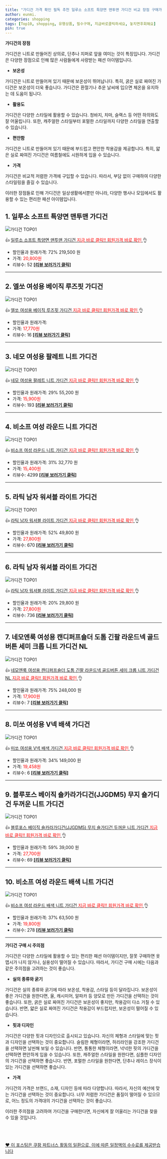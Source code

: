 ```yaml
---
title: "가디건 가격 확인 필독 추천 일루소 소프트 특양면 맨투맨 가디건 비교 장점 구매가이드"
author: eunmi.
categories: shopping
tags: [Top10, shopping, 유행상품, 필수구매, 지금바로클릭하세요, 놓치면후회해요]
pin: true
---
```

**가디건의 장점**

가디건은 니트로 만들어진 상의로, 단추나 지퍼로 앞을 여미는 것이 특징입니다. 가디건은 다양한 장점으로 인해 많은 사람들에게 사랑받는 패션 아이템입니다.

* **보온성**

가디건은 니트로 만들어져 있기 때문에 보온성이 뛰어납니다. 특히, 굵은 실로 짜여진 가디건은 보온성이 더욱 좋습니다. 가디건은 환절기나 추운 날씨에 입으면 체온을 유지하는 데 도움이 됩니다.

* **활용도**

가디건은 다양한 스타일에 활용할 수 있습니다. 청바지, 치마, 슬랙스 등 어떤 하의와도 잘 어울립니다. 또한, 캐주얼한 스타일부터 포멀한 스타일까지 다양한 스타일을 연출할 수 있습니다.

* **편안함**

가디건은 니트로 만들어져 있기 때문에 부드럽고 편안한 착용감을 제공합니다. 특히, 얇은 실로 짜여진 가디건은 여름철에도 시원하게 입을 수 있습니다.

* **가격**

가디건은 비교적 저렴한 가격에 구입할 수 있습니다. 따라서, 부담 없이 구매하여 다양한 스타일링을 즐길 수 있습니다.

이러한 장점들로 인해 가디건은 일상생활에서뿐만 아니라, 다양한 행사나 모임에서도 활용할 수 있는 편리한 패션 아이템입니다.

   

## 1. 일루소 소프트 특양면 맨투맨 가디건

![가디건 TOP01](https://thumbnail7.coupangcdn.com/thumbnails/remote/230x230ex/image/vendor_inventory/941f/23f67293a2cd1fdaf622f7b487b99091292ddc777c32df6905f0e8f27c17.jpg)


👍 [일루소 소프트 특양면 맨투맨 가디건 <font color=red> 지금 바로 클릭!! 회원가격 바로 확인 </font> ](https://link.coupang.com/re/AFFSDP?lptag=AF3617701&subid=GithubCoopas&pageKey=6285674093&traceid=V0-153&itemId=12927079595&vendorItemId=80199760732) 👌 


- 할인율과 원래가격: 72%  219,500   원
- 가격: <span style='color:red'>20,800원</span>
- 리뷰수: 52  [**[리뷰 보러가기 클릭]**](https://link.coupang.com/re/AFFSDP?lptag=AF3617701&subid=GithubCoopas&pageKey=6285674093&traceid=V0-153&itemId=12927079595&vendorItemId=80199760732)

---


   

## 2. 엘쏘 여성용 베이직 루즈핏 가디건

![가디건 TOP01](https://thumbnail8.coupangcdn.com/thumbnails/remote/230x230ex/image/rs_quotation_api/hegmdh2t/9eef0561524f440cb117d3259c358ea5.jpg)


👍 [엘쏘 여성용 베이직 루즈핏 가디건 <font color=red> 지금 바로 클릭!! 회원가격 바로 확인 </font> ](https://link.coupang.com/re/AFFSDP?lptag=AF3617701&subid=GithubCoopas&pageKey=7480653833&traceid=V0-153&itemId=19539480195&vendorItemId=86647794117) 👌 


- 할인율과 원래가격: 
- 가격: <span style='color:red'>17,770원</span>
- 리뷰수: 16  [**[리뷰 보러가기 클릭]**](https://link.coupang.com/re/AFFSDP?lptag=AF3617701&subid=GithubCoopas&pageKey=7480653833&traceid=V0-153&itemId=19539480195&vendorItemId=86647794117)

---


   

## 3. 네모 여성용 팔레트 니트 가디건

![가디건 TOP01](https://thumbnail6.coupangcdn.com/thumbnails/remote/230x230ex/image/vendor_inventory/0de0/2aa94862d9eea47b2a7b7a5d2706ff509ff46d36787e937dc3103a5b4fc1.jpg)


👍 [네모 여성용 팔레트 니트 가디건 <font color=red> 지금 바로 클릭!! 회원가격 바로 확인 </font> ](https://link.coupang.com/re/AFFSDP?lptag=AF3617701&subid=GithubCoopas&pageKey=4924363405&traceid=V0-153&itemId=17113866627&vendorItemId=84411629450) 👌 


- 할인율과 원래가격: 29%  55,200   원
- 가격: <span style='color:red'>15,900원</span>
- 리뷰수: 193  [**[리뷰 보러가기 클릭]**](https://link.coupang.com/re/AFFSDP?lptag=AF3617701&subid=GithubCoopas&pageKey=4924363405&traceid=V0-153&itemId=17113866627&vendorItemId=84411629450)

---


   

## 4. 비소프 여성 라운드 니트 가디건

![가디건 TOP01](https://thumbnail9.coupangcdn.com/thumbnails/remote/230x230ex/image/vendor_inventory/7fb8/5539b31d0d85a101efe9c0963b4e069a5edcfbad46e1a9dbf504863db98f.jpg)


👍 [비소프 여성 라운드 니트 가디건 <font color=red> 지금 바로 클릭!! 회원가격 바로 확인 </font> ](https://link.coupang.com/re/AFFSDP?lptag=AF3617701&subid=GithubCoopas&pageKey=6774382028&traceid=V0-153&itemId=15914078828&vendorItemId=83121957044) 👌 


- 할인율과 원래가격: 31%  32,770   원
- 가격: <span style='color:red'>15,400원</span>
- 리뷰수: 4299  [**[리뷰 보러가기 클릭]**](https://link.coupang.com/re/AFFSDP?lptag=AF3617701&subid=GithubCoopas&pageKey=6774382028&traceid=V0-153&itemId=15914078828&vendorItemId=83121957044)

---


   

## 5. 라틱 남자 워셔블 라이트 가디건

![가디건 TOP01](https://thumbnail10.coupangcdn.com/thumbnails/remote/230x230ex/image/vendor_inventory/8cf2/7ea543f3df6d0e94adc4d9bb44abedb43320806990813d4d168c7dc3f36f.jpg)


👍 [라틱 남자 워셔블 라이트 가디건 <font color=red> 지금 바로 클릭!! 회원가격 바로 확인 </font> ](https://link.coupang.com/re/AFFSDP?lptag=AF3617701&subid=GithubCoopas&pageKey=6961216452&traceid=V0-153&itemId=16947589160&vendorItemId=85170002083) 👌 


- 할인율과 원래가격: 52%  49,800   원
- 가격: <span style='color:red'>27,800원</span>
- 리뷰수: 670  [**[리뷰 보러가기 클릭]**](https://link.coupang.com/re/AFFSDP?lptag=AF3617701&subid=GithubCoopas&pageKey=6961216452&traceid=V0-153&itemId=16947589160&vendorItemId=85170002083)

---


   

## 6. 라틱 남자 워셔블 라이트 가디건

![가디건 TOP01](https://thumbnail10.coupangcdn.com/thumbnails/remote/230x230ex/image/vendor_inventory/8f9b/71310d4195e0b5105fb443bf1c3e9dec2936f0cdb3383e955b384c28307a.jpg)


👍 [라틱 남자 워셔블 라이트 가디건 <font color=red> 지금 바로 클릭!! 회원가격 바로 확인 </font> ](https://link.coupang.com/re/AFFSDP?lptag=AF3617701&subid=GithubCoopas&pageKey=6961216452&traceid=V0-153&itemId=16947589153&vendorItemId=85170002175) 👌 


- 할인율과 원래가격: 20%  29,800   원
- 가격: <span style='color:red'>27,800원</span>
- 리뷰수: 736  [**[리뷰 보러가기 클릭]**](https://link.coupang.com/re/AFFSDP?lptag=AF3617701&subid=GithubCoopas&pageKey=6961216452&traceid=V0-153&itemId=16947589153&vendorItemId=85170002175)

---


   

## 7. 네모엔룩 여성용 캔디퍼프숄더 도톰 긴팔 라운드넥 골드버튼 세미 크롭 니트 가디건 NL

![가디건 TOP01](https://thumbnail10.coupangcdn.com/thumbnails/remote/230x230ex/image/vendor_inventory/ab3e/793613f98a6d022053c0419aeac502543d4a1814f975727adf23b180a246.jpg)


👍 [네모엔룩 여성용 캔디퍼프숄더 도톰 긴팔 라운드넥 골드버튼 세미 크롭 니트 가디건 NL <font color=red> 지금 바로 클릭!! 회원가격 바로 확인 </font> ](https://link.coupang.com/re/AFFSDP?lptag=AF3617701&subid=GithubCoopas&pageKey=7597394585&traceid=V0-153&itemId=20089498971&vendorItemId=87184891003) 👌 


- 할인율과 원래가격: 75%  248,000   원
- 가격: <span style='color:red'>17,900원</span>
- 리뷰수: 7  [**[리뷰 보러가기 클릭]**](https://link.coupang.com/re/AFFSDP?lptag=AF3617701&subid=GithubCoopas&pageKey=7597394585&traceid=V0-153&itemId=20089498971&vendorItemId=87184891003)

---


   

## 8. 미쏘 여성용 V넥 배색 가디건

![가디건 TOP01](https://thumbnail9.coupangcdn.com/thumbnails/remote/230x230ex/image/retail/images/2023/10/12/12/9/ac9acb85-5dbc-4e57-a9f4-be793abe80ca.jpg)


👍 [미쏘 여성용 V넥 배색 가디건 <font color=red> 지금 바로 클릭!! 회원가격 바로 확인 </font> ](https://link.coupang.com/re/AFFSDP?lptag=AF3617701&subid=GithubCoopas&pageKey=7648022841&traceid=V0-153&itemId=20341717469&vendorItemId=87426504571) 👌 


- 할인율과 원래가격: 34%  149,000   원
- 가격: <span style='color:red'>19,458원</span>
- 리뷰수: 6  [**[리뷰 보러가기 클릭]**](https://link.coupang.com/re/AFFSDP?lptag=AF3617701&subid=GithubCoopas&pageKey=7648022841&traceid=V0-153&itemId=20341717469&vendorItemId=87426504571)

---


   

## 9. 블루포스 베이직 숄카라가디건(JJGDM5) 무지 숄가디건 두꺼운 니트 가디건

![가디건 TOP01](https://thumbnail10.coupangcdn.com/thumbnails/remote/230x230ex/image/vendor_inventory/2066/effa73b23b7add0e2041d83a0cc2abd3788741dda3086c81a36e83e82adb.jpg)


👍 [블루포스 베이직 숄카라가디건(JJGDM5) 무지 숄가디건 두꺼운 니트 가디건 <font color=red> 지금 바로 클릭!! 회원가격 바로 확인 </font> ](https://link.coupang.com/re/AFFSDP?lptag=AF3617701&subid=GithubCoopas&pageKey=7518627527&traceid=V0-153&itemId=19715204085&vendorItemId=5528206374) 👌 


- 할인율과 원래가격: 59%  39,000   원
- 가격: <span style='color:red'>27,700원</span>
- 리뷰수: 69  [**[리뷰 보러가기 클릭]**](https://link.coupang.com/re/AFFSDP?lptag=AF3617701&subid=GithubCoopas&pageKey=7518627527&traceid=V0-153&itemId=19715204085&vendorItemId=5528206374)

---


   

## 10. 비소프 여성 라운드 배색 니트 가디건

![가디건 TOP01](https://thumbnail10.coupangcdn.com/thumbnails/remote/230x230ex/image/vendor_inventory/130b/d9e652beacc0a3a12afd821315171d4450e2ea06c7a16bd7088a889afb0a.jpg)


👍 [비소프 여성 라운드 배색 니트 가디건 <font color=red> 지금 바로 클릭!! 회원가격 바로 확인 </font> ](https://link.coupang.com/re/AFFSDP?lptag=AF3617701&subid=GithubCoopas&pageKey=7608830170&traceid=V0-153&itemId=20146417526&vendorItemId=87239613321) 👌 


- 할인율과 원래가격: 37%  63,500   원
- 가격: <span style='color:red'>19,800원</span>
- 리뷰수: 278  [**[리뷰 보러가기 클릭]**](https://link.coupang.com/re/AFFSDP?lptag=AF3617701&subid=GithubCoopas&pageKey=7608830170&traceid=V0-153&itemId=20146417526&vendorItemId=87239613321)

---
**가디건 구매 시 주의점**

가디건은 다양한 스타일에 활용할 수 있는 편리한 패션 아이템이지만, 잘못 구매하면 옷맵시가 나지 않거나, 실용성이 떨어질 수 있습니다. 따라서, 가디건 구매 시에는 다음과 같은 주의점을 고려하는 것이 좋습니다.

* **실의 종류와 굵기**

가디건은 실의 종류와 굵기에 따라 보온성, 착용감, 스타일 등이 달라집니다. 보온성이 좋은 가디건을 원한다면, 울, 캐시미어, 알파카 등 양모로 만든 가디건을 선택하는 것이 좋습니다. 또한, 굵은 실로 짜여진 가디건은 보온성이 좋지만, 착용감이 다소 거칠 수 있습니다. 반면, 얇은 실로 짜여진 가디건은 착용감이 부드럽지만, 보온성이 떨어질 수 있습니다.

* **핏과 디자인**

가디건은 다양한 핏과 디자인으로 출시되고 있습니다. 자신의 체형과 스타일에 맞는 핏과 디자인을 선택하는 것이 중요합니다. 슬림한 체형이라면, 허리라인을 강조한 가디건을 선택하면 날씬해 보일 수 있습니다. 반면, 통통한 체형이라면, 넉넉한 핏의 가디건을 선택하면 편안하게 입을 수 있습니다. 또한, 캐주얼한 스타일을 원한다면, 심플한 디자인의 가디건을 선택하면 좋습니다. 반면, 포멀한 스타일을 원한다면, 단추나 레이스 장식이 있는 가디건을 선택하면 좋습니다.

* **가격**

가디건의 가격은 브랜드, 소재, 디자인 등에 따라 다양합니다. 따라서, 자신의 예산에 맞는 가디건을 선택하는 것이 중요합니다. 너무 저렴한 가디건은 품질이 떨어질 수 있으므로, 어느 정도의 가격대의 가디건을 선택하는 것이 좋습니다.

이러한 주의점을 고려하여 가디건을 구매한다면, 자신에게 잘 어울리는 가디건을 찾을 수 있을 것입니다.<br><br><br><br><br> [ ❤  이 포스팅은 쿠팡 파트너스 활동의 일환으로, 이에 따른 일정액의 수수료를 제공받습니다](https://link.coupang.com/a/bcEFyh)